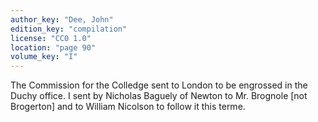 ```yaml
---
author_key: "Dee, John"
edition_key: "compilation"
license: "CC0 1.0"
location: "page 90"
volume_key: "I"
---
```

The Commission for the Colledge sent to London to be engrossed in the Duchy
office. I sent by Nicholas Baguely of Newton to Mr. Brognole [not Brogerton]
and to William Nicolson to follow it this terme.
